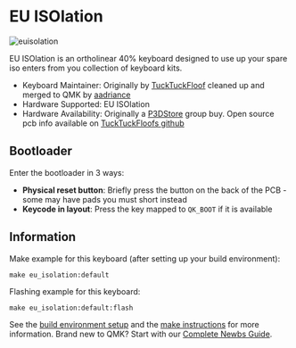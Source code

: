 # EU ISOlation

![euisolation](https://i.imgur.com/5LGsiJZh.jpg)

EU ISOlation is an ortholinear 40% keyboard designed to use up your spare iso
enters from you collection of keyboard kits.

* Keyboard Maintainer: Originally by [TuckTuckFloof](https://github.com/TuckTuckFloof)
 cleaned up and merged to QMK by [aadriance](https://github.com/aadriance)
* Hardware Supported: EU ISOlation
* Hardware Availability: Originally a [P3DStore](https://p3dstore.com/) group buy. 
 Open source pcb info available on [TuckTuckFloofs github](https://github.com/TuckTuckFloof/EUISO-pcb)

## Bootloader

Enter the bootloader in 3 ways:

* **Physical reset button**: Briefly press the button on the back of the PCB - some may have pads you must short instead
* **Keycode in layout**: Press the key mapped to `QK_BOOT` if it is available

## Information

Make example for this keyboard (after setting up your build environment):

    make eu_isolation:default

Flashing example for this keyboard:

    make eu_isolation:default:flash

See the [build environment setup](https://docs.qmk.fm/#/getting_started_build_tools) and the [make instructions](https://docs.qmk.fm/#/getting_started_make_guide) for more information. Brand new to QMK? Start with our [Complete Newbs Guide](https://docs.qmk.fm/#/newbs).
